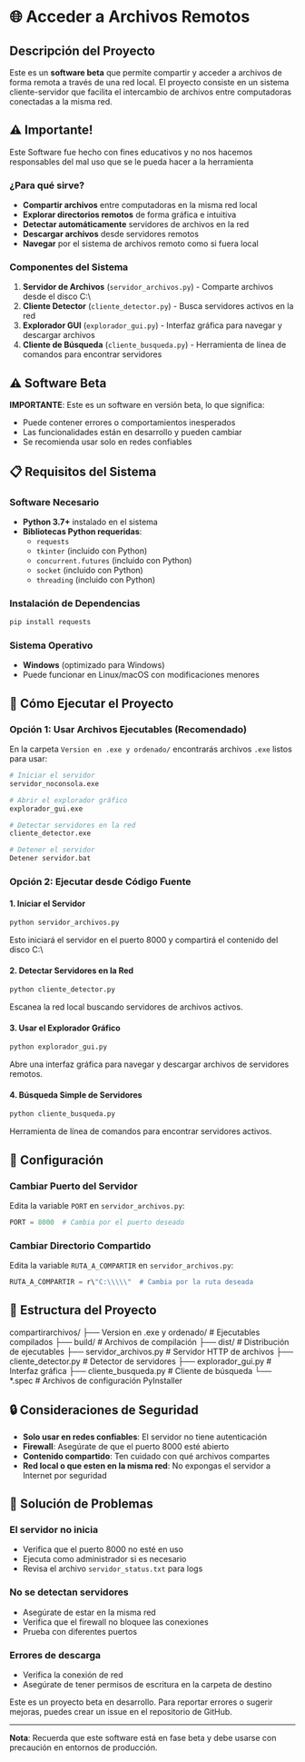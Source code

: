 # 🌐 Acceder a Archivos Remotos

## Descripción del Proyecto

Este es un **software beta** que permite compartir y acceder a archivos de forma remota a través de una red local. El proyecto consiste en un sistema cliente-servidor que facilita el intercambio de archivos entre computadoras conectadas a la misma red.

## ⚠️ Importante!
Este Software fue hecho con fines educativos y no nos hacemos responsables del mal uso que se le pueda hacer a la herramienta

### ¿Para qué sirve?

- **Compartir archivos** entre computadoras en la misma red local
- **Explorar directorios remotos** de forma gráfica e intuitiva
- **Detectar automáticamente** servidores de archivos en la red
- **Descargar archivos** desde servidores remotos
- **Navegar** por el sistema de archivos remoto como si fuera local

### Componentes del Sistema

1. **Servidor de Archivos** (`servidor_archivos.py`) - Comparte archivos desde el disco C:\\
2. **Cliente Detector** (`cliente_detector.py`) - Busca servidores activos en la red
3. **Explorador GUI** (`explorador_gui.py`) - Interfaz gráfica para navegar y descargar archivos
4. **Cliente de Búsqueda** (`cliente_busqueda.py`) - Herramienta de línea de comandos para encontrar servidores

## ⚠️ Software Beta

**IMPORTANTE**: Este es un software en versión beta, lo que significa:

- Puede contener errores o comportamientos inesperados
- Las funcionalidades están en desarrollo y pueden cambiar
- Se recomienda usar solo en redes confiables


## 📋 Requisitos del Sistema

### Software Necesario
- **Python 3.7+** instalado en el sistema
- **Bibliotecas Python requeridas**:
  - `requests`
  - `tkinter` (incluido con Python)
  - `concurrent.futures` (incluido con Python)
  - `socket` (incluido con Python)
  - `threading` (incluido con Python)

### Instalación de Dependencias

```bash
pip install requests
```

### Sistema Operativo
- **Windows** (optimizado para Windows)
- Puede funcionar en Linux/macOS con modificaciones menores

## 🚀 Cómo Ejecutar el Proyecto

### Opción 1: Usar Archivos Ejecutables (Recomendado)

En la carpeta `Version en .exe y ordenado/` encontrarás archivos `.exe` listos para usar:

```bash
# Iniciar el servidor
servidor_noconsola.exe

# Abrir el explorador gráfico
explorador_gui.exe

# Detectar servidores en la red
cliente_detector.exe

# Detener el servidor
Detener servidor.bat
```

### Opción 2: Ejecutar desde Código Fuente

#### 1. Iniciar el Servidor
```bash
python servidor_archivos.py
```
Esto iniciará el servidor en el puerto 8000 y compartirá el contenido del disco C:\\

#### 2. Detectar Servidores en la Red
```bash
python cliente_detector.py
```
Escanea la red local buscando servidores de archivos activos.

#### 3. Usar el Explorador Gráfico
```bash
python explorador_gui.py
```
Abre una interfaz gráfica para navegar y descargar archivos de servidores remotos.

#### 4. Búsqueda Simple de Servidores
```bash
python cliente_busqueda.py
```
Herramienta de línea de comandos para encontrar servidores activos.

## 🔧 Configuración

### Cambiar Puerto del Servidor
Edita la variable `PORT` en `servidor_archivos.py`:
```python
PORT = 8000  # Cambia por el puerto deseado
```

### Cambiar Directorio Compartido
Edita la variable `RUTA_A_COMPARTIR` en `servidor_archivos.py`:
```python
RUTA_A_COMPARTIR = r\"C:\\\\\"  # Cambia por la ruta deseada
```

## 📁 Estructura del Proyecto
compartirarchivos/
├── Version en .exe y ordenado/     # Ejecutables compilados
├── build/                          # Archivos de compilación
├── dist/                          # Distribución de ejecutables
├── servidor_archivos.py           # Servidor HTTP de archivos
├── cliente_detector.py            # Detector de servidores
├── explorador_gui.py             # Interfaz gráfica
├── cliente_busqueda.py           # Cliente de búsqueda
└── *.spec                        # Archivos de configuración PyInstaller

## 🔒 Consideraciones de Seguridad

- **Solo usar en redes confiables**: El servidor no tiene autenticación
- **Firewall**: Asegúrate de que el puerto 8000 esté abierto
- **Contenido compartido**: Ten cuidado con qué archivos compartes
- **Red local o que esten en la misma red**: No expongas el servidor a Internet por seguridad

## 🐛 Solución de Problemas

### El servidor no inicia
- Verifica que el puerto 8000 no esté en uso
- Ejecuta como administrador si es necesario
- Revisa el archivo `servidor_status.txt` para logs

### No se detectan servidores
- Asegúrate de estar en la misma red
- Verifica que el firewall no bloquee las conexiones
- Prueba con diferentes puertos

### Errores de descarga
- Verifica la conexión de red
- Asegúrate de tener permisos de escritura en la carpeta de destino


Este es un proyecto beta en desarrollo. Para reportar errores o sugerir mejoras, puedes crear un issue en el repositorio de GitHub.

---

**Nota**: Recuerda que este software está en fase beta y debe usarse con precaución en entornos de producción.
